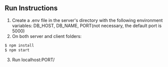 ## Run Instructions
1. Create a .env file in the server's directory with the following environment variables: DB_HOST, DB_NAME, PORT(not necessary, the default port is 5000)
2. On both server and client folders:
```bash
$ npm install
$ npm start
```
3. Run localhost:PORT/

